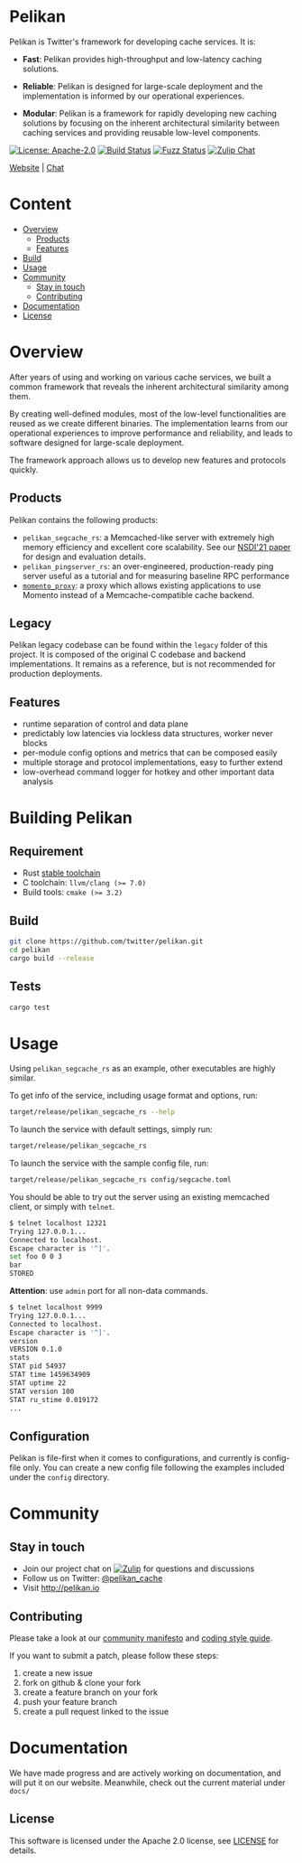 # Pelikan

Pelikan is Twitter's framework for developing cache services. It is:

* **Fast**: Pelikan provides high-throughput and low-latency caching solutions.

* **Reliable**: Pelikan is designed for large-scale deployment and the
  implementation is informed by our operational experiences.

* **Modular**: Pelikan is a framework for rapidly developing new caching
  solutions by focusing on the inherent architectural similarity between caching
  services and providing reusable low-level components.

[![License: Apache-2.0][license-badge]][license-url]
[![Build Status][cargo-build-badge]][cargo-build-url]
[![Fuzz Status][cargo-fuzz-badge]][cargo-fuzz-url]
[![Zulip Chat][zulip-badge]][zulip-url]

[Website](http://pelikan.io) |
[Chat][zulip-url]

# Content
* [Overview](#overview)
  * [Products](#products)
  * [Features](#features)
* [Build](#building-pelikan)
* [Usage](#usage)
* [Community](#community)
  * [Stay in touch](#stay-in-touch)
  * [Contributing](#contributing)
* [Documentation](#documentation)
* [License](#license)

# Overview
After years of using and working on various cache services, we built a common
framework that reveals the inherent architectural similarity among them.

By creating well-defined modules, most of the low-level functionalities are
reused as we create different binaries. The implementation learns from our
operational experiences to improve performance and reliability, and leads to
software designed for large-scale deployment.

The framework approach allows us to develop new features and protocols quickly.

## Products
Pelikan contains the following products:
- `pelikan_segcache_rs`: a Memcached-like server with extremely high memory
  efficiency and excellent core scalability. See our [NSDI'21 paper] for design
  and evaluation details.
- `pelikan_pingserver_rs`: an over-engineered, production-ready ping server
  useful as a tutorial and for measuring baseline RPC performance
- [`momento_proxy`][momento_proxy-url]: a proxy which allows existing 
  applications to use Momento instead of a Memcache-compatible cache backend.

## Legacy
Pelikan legacy codebase can be found within the `legacy` folder of this project.
It is composed of the original C codebase and backend implementations. It
remains as a reference, but is not recommended for production deployments.

## Features
- runtime separation of control and data plane
- predictably low latencies via lockless data structures, worker never blocks
- per-module config options and metrics that can be composed easily
- multiple storage and protocol implementations, easy to further extend
- low-overhead command logger for hotkey and other important data analysis

# Building Pelikan

## Requirement
- Rust [stable toolchain](https://www.rust-lang.org/learn/get-started)
- C toolchain: `llvm/clang (>= 7.0)`
- Build tools: `cmake (>= 3.2)`

## Build
```sh
git clone https://github.com/twitter/pelikan.git
cd pelikan
cargo build --release
```

## Tests
```sh
cargo test
```

# Usage
Using `pelikan_segcache_rs` as an example, other executables are highly similar.

To get info of the service, including usage format and options, run:
```sh
target/release/pelikan_segcache_rs --help
```

To launch the service with default settings, simply run:
```sh
target/release/pelikan_segcache_rs
```

To launch the service with the sample config file, run:
```sh
target/release/pelikan_segcache_rs config/segcache.toml
```

You should be able to try out the server using an existing memcached client,
or simply with `telnet`.
```sh
$ telnet localhost 12321
Trying 127.0.0.1...
Connected to localhost.
Escape character is '^]'.
set foo 0 0 3
bar
STORED
```

**Attention**: use `admin` port for all non-data commands.
```sh
$ telnet localhost 9999
Trying 127.0.0.1...
Connected to localhost.
Escape character is '^]'.
version
VERSION 0.1.0
stats
STAT pid 54937
STAT time 1459634909
STAT uptime 22
STAT version 100
STAT ru_stime 0.019172
...
```

## Configuration

Pelikan is file-first when it comes to configurations, and currently is
config-file only. You can create a new config file following the examples
included under the `config` directory.


# Community

## Stay in touch
- Join our project chat on [![Zulip][zulip-badge]][zulip-url]
  for questions and discussions
- Follow us on Twitter: [@pelikan_cache]
- Visit <http://pelikan.io>

## Contributing

Please take a look at our [community manifesto](https://github.com/twitter/pelikan/blob/master/docs/manifesto.rst)
and [coding style guide](https://github.com/twitter/pelikan/blob/master/docs/coding_style.rst).

If you want to submit a patch, please follow these steps:

1. create a new issue
2. fork on github & clone your fork
3. create a feature branch on your fork
4. push your feature branch
5. create a pull request linked to the issue


# Documentation
We have made progress and are actively working on documentation, and will put it
on our website. Meanwhile, check out the current material under `docs/`

## License
This software is licensed under the Apache 2.0 license, see [LICENSE](LICENSE) for details.

[@pelikan_cache]: https://twitter.com/pelikan_cache
[cargo-build-badge]: https://img.shields.io/github/workflow/status/twitter/pelikan/cargo-build/master?label=build
[cargo-build-url]: https://github.com/twitter/pelikan/actions/workflows/cargo.yml?query=branch%3Amaster+event%3Apush
[cargo-fuzz-badge]: https://img.shields.io/github/workflow/status/twitter/pelikan/cargo-fuzz/master?label=fuzz
[cargo-fuzz-url]: https://github.com/twitter/pelikan/actions/workflows/fuzz.yml?query=branch%3Amaster+event%3Apush
[check]: (http://libcheck.github.io/check/)
[check-linker-bug]: (https://sourceforge.net/p/check/mailman/message/32835594/)
[license-badge]: https://img.shields.io/badge/license-Apache%202.0-blue.svg
[license-url]: https://github.com/twitter/pelikan/blob/master/LICENSE
[momento_proxy-url]: src/rust/proxy/momento/README.md
[NSDI'21 paper]: https://www.usenix.org/conference/nsdi21/presentation/yang-juncheng
[zulip-badge]: https://img.shields.io/badge/zulip-join_chat-blue.svg
[zulip-url]: https://pelikan.zulipchat.com/
